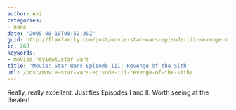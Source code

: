 ```yaml
---
author: Avi
categories:
- none
date: "2005-08-10T08:52:38Z"
guid: http://flaxfamily.com/post/movie-star-wars-episode-iii-revenge-of-the-sith/
id: 268
keywords:
- movies,reviews,star wars
title: 'Movie: Star Wars Episode III: Revenge of the Sith'
url: /post/movie-star-wars-episode-iii-revenge-of-the-sith/
---
```

Really, really excellent. Justifies Episodes I and II. Worth seeing at the theater!